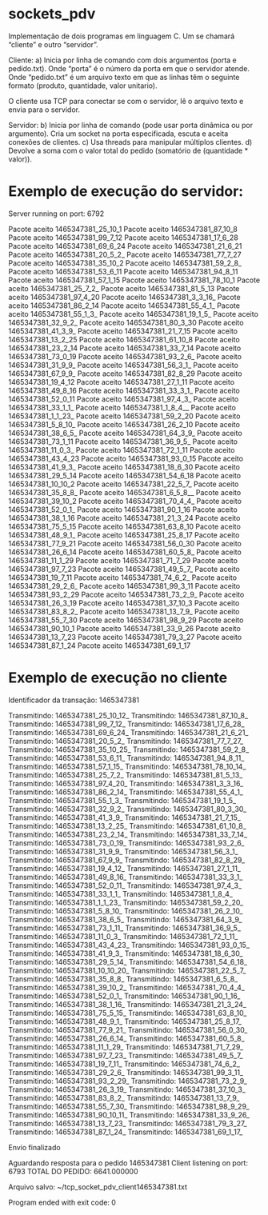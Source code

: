 # sockets_pdv

Implementação de dois programas em linguagem C. Um se chamará “cliente” e outro “servidor”.

Cliente: 
a) Inicia por linha de comando com dois argumentos (porta e pedido.txt). Onde “porta” é o número da porta em que o servidor atende. Onde “pedido.txt” é um arquivo texto em que as linhas têm o seguinte formato (produto, quantidade, valor unitario).

O cliente usa TCP para conectar se com o servidor, lê o arquivo texto e envia para o servidor.

Servidor:
b) Inicia por linha de comando (pode usar porta dinâmica ou por argumento). Cria um socket na porta especificada, escuta e aceita conexões de clientes.
c) Usa threads para manipular múltiplos clientes.
d) Devolve a soma com o valor total do pedido (somatório de (quantidade * valor)).

# Exemplo de execução do servidor:


Server running on port: 6792


Pacote aceito 1465347381_25_10_1
Pacote aceito 1465347381_87_10_8
Pacote aceito 1465347381_99_7_12
Pacote aceito 1465347381_17_6_28
Pacote aceito 1465347381_69_6_24
Pacote aceito 1465347381_21_6_21
Pacote aceito 1465347381_20_5_2_
Pacote aceito 1465347381_77_7_27
Pacote aceito 1465347381_35_10_2
Pacote aceito 1465347381_59_2_8_
Pacote aceito 1465347381_53_6_11
Pacote aceito 1465347381_94_8_11
Pacote aceito 1465347381_57_1_15
Pacote aceito 1465347381_78_10_1
Pacote aceito 1465347381_25_7_2_
Pacote aceito 1465347381_81_5_13
Pacote aceito 1465347381_97_4_20
Pacote aceito 1465347381_3_3_16_
Pacote aceito 1465347381_86_2_14
Pacote aceito 1465347381_55_4_1_
Pacote aceito 1465347381_55_1_3_
Pacote aceito 1465347381_19_1_5_
Pacote aceito 1465347381_32_9_2_
Pacote aceito 1465347381_80_3_30
Pacote aceito 1465347381_41_3_9_
Pacote aceito 1465347381_21_7_15
Pacote aceito 1465347381_13_2_25
Pacote aceito 1465347381_61_10_8
Pacote aceito 1465347381_23_2_14
Pacote aceito 1465347381_33_7_14
Pacote aceito 1465347381_73_0_19
Pacote aceito 1465347381_93_2_6_
Pacote aceito 1465347381_31_9_9_
Pacote aceito 1465347381_56_3_1_
Pacote aceito 1465347381_67_9_9_
Pacote aceito 1465347381_82_8_29
Pacote aceito 1465347381_19_4_12
Pacote aceito 1465347381_27_1_11
Pacote aceito 1465347381_49_8_16
Pacote aceito 1465347381_33_3_1_
Pacote aceito 1465347381_52_0_11
Pacote aceito 1465347381_97_4_3_
Pacote aceito 1465347381_33_1_1_
Pacote aceito 1465347381_1_8_4__
Pacote aceito 1465347381_1_1_23_
Pacote aceito 1465347381_59_2_20
Pacote aceito 1465347381_5_8_10_
Pacote aceito 1465347381_26_2_10
Pacote aceito 1465347381_38_6_5_
Pacote aceito 1465347381_64_3_9_
Pacote aceito 1465347381_73_1_11
Pacote aceito 1465347381_36_9_5_
Pacote aceito 1465347381_11_0_3_
Pacote aceito 1465347381_72_1_11
Pacote aceito 1465347381_43_4_23
Pacote aceito 1465347381_93_0_15
Pacote aceito 1465347381_41_9_3_
Pacote aceito 1465347381_18_6_30
Pacote aceito 1465347381_29_5_14
Pacote aceito 1465347381_54_6_18
Pacote aceito 1465347381_10_10_2
Pacote aceito 1465347381_22_5_7_
Pacote aceito 1465347381_35_8_8_
Pacote aceito 1465347381_6_5_8__
Pacote aceito 1465347381_39_10_2
Pacote aceito 1465347381_70_4_4_
Pacote aceito 1465347381_52_0_1_
Pacote aceito 1465347381_90_1_16
Pacote aceito 1465347381_38_1_16
Pacote aceito 1465347381_21_3_24
Pacote aceito 1465347381_75_5_15
Pacote aceito 1465347381_63_8_10
Pacote aceito 1465347381_48_9_1_
Pacote aceito 1465347381_25_8_17
Pacote aceito 1465347381_77_9_21
Pacote aceito 1465347381_56_0_30
Pacote aceito 1465347381_26_6_14
Pacote aceito 1465347381_60_5_8_
Pacote aceito 1465347381_11_1_29
Pacote aceito 1465347381_71_7_29
Pacote aceito 1465347381_97_7_23
Pacote aceito 1465347381_49_5_7_
Pacote aceito 1465347381_19_7_11
Pacote aceito 1465347381_74_6_2_
Pacote aceito 1465347381_29_2_6_
Pacote aceito 1465347381_99_3_11
Pacote aceito 1465347381_93_2_29
Pacote aceito 1465347381_73_2_9_
Pacote aceito 1465347381_26_3_19
Pacote aceito 1465347381_37_10_3
Pacote aceito 1465347381_83_8_2_
Pacote aceito 1465347381_13_7_9_
Pacote aceito 1465347381_55_7_30
Pacote aceito 1465347381_98_9_29
Pacote aceito 1465347381_90_10_1
Pacote aceito 1465347381_33_9_26
Pacote aceito 1465347381_13_7_23
Pacote aceito 1465347381_79_3_27
Pacote aceito 1465347381_87_1_24
Pacote aceito 1465347381_69_1_17

# Exemplo de execução no cliente

Identificador da transação: 1465347381

Transmitindo: 1465347381_25_10_12_
Transmitindo: 1465347381_87_10_8_
Transmitindo: 1465347381_99_7_12_
Transmitindo: 1465347381_17_6_28_
Transmitindo: 1465347381_69_6_24_
Transmitindo: 1465347381_21_6_21_
Transmitindo: 1465347381_20_5_2_
Transmitindo: 1465347381_77_7_27_
Transmitindo: 1465347381_35_10_25_
Transmitindo: 1465347381_59_2_8_
Transmitindo: 1465347381_53_6_11_
Transmitindo: 1465347381_94_8_11_
Transmitindo: 1465347381_57_1_15_
Transmitindo: 1465347381_78_10_14_
Transmitindo: 1465347381_25_7_2_
Transmitindo: 1465347381_81_5_13_
Transmitindo: 1465347381_97_4_20_
Transmitindo: 1465347381_3_3_16_
Transmitindo: 1465347381_86_2_14_
Transmitindo: 1465347381_55_4_1_
Transmitindo: 1465347381_55_1_3_
Transmitindo: 1465347381_19_1_5_
Transmitindo: 1465347381_32_9_2_
Transmitindo: 1465347381_80_3_30_
Transmitindo: 1465347381_41_3_9_
Transmitindo: 1465347381_21_7_15_
Transmitindo: 1465347381_13_2_25_
Transmitindo: 1465347381_61_10_8_
Transmitindo: 1465347381_23_2_14_
Transmitindo: 1465347381_33_7_14_
Transmitindo: 1465347381_73_0_19_
Transmitindo: 1465347381_93_2_6_
Transmitindo: 1465347381_31_9_9_
Transmitindo: 1465347381_56_3_1_
Transmitindo: 1465347381_67_9_9_
Transmitindo: 1465347381_82_8_29_
Transmitindo: 1465347381_19_4_12_
Transmitindo: 1465347381_27_1_11_
Transmitindo: 1465347381_49_8_16_
Transmitindo: 1465347381_33_3_1_
Transmitindo: 1465347381_52_0_11_
Transmitindo: 1465347381_97_4_3_
Transmitindo: 1465347381_33_1_1_
Transmitindo: 1465347381_1_8_4_
Transmitindo: 1465347381_1_1_23_
Transmitindo: 1465347381_59_2_20_
Transmitindo: 1465347381_5_8_10_
Transmitindo: 1465347381_26_2_10_
Transmitindo: 1465347381_38_6_5_
Transmitindo: 1465347381_64_3_9_
Transmitindo: 1465347381_73_1_11_
Transmitindo: 1465347381_36_9_5_
Transmitindo: 1465347381_11_0_3_
Transmitindo: 1465347381_72_1_11_
Transmitindo: 1465347381_43_4_23_
Transmitindo: 1465347381_93_0_15_
Transmitindo: 1465347381_41_9_3_
Transmitindo: 1465347381_18_6_30_
Transmitindo: 1465347381_29_5_14_
Transmitindo: 1465347381_54_6_18_
Transmitindo: 1465347381_10_10_20_
Transmitindo: 1465347381_22_5_7_
Transmitindo: 1465347381_35_8_8_
Transmitindo: 1465347381_6_5_8_
Transmitindo: 1465347381_39_10_2_
Transmitindo: 1465347381_70_4_4_
Transmitindo: 1465347381_52_0_1_
Transmitindo: 1465347381_90_1_16_
Transmitindo: 1465347381_38_1_16_
Transmitindo: 1465347381_21_3_24_
Transmitindo: 1465347381_75_5_15_
Transmitindo: 1465347381_63_8_10_
Transmitindo: 1465347381_48_9_1_
Transmitindo: 1465347381_25_8_17_
Transmitindo: 1465347381_77_9_21_
Transmitindo: 1465347381_56_0_30_
Transmitindo: 1465347381_26_6_14_
Transmitindo: 1465347381_60_5_8_
Transmitindo: 1465347381_11_1_29_
Transmitindo: 1465347381_71_7_29_
Transmitindo: 1465347381_97_7_23_
Transmitindo: 1465347381_49_5_7_
Transmitindo: 1465347381_19_7_11_
Transmitindo: 1465347381_74_6_2_
Transmitindo: 1465347381_29_2_6_
Transmitindo: 1465347381_99_3_11_
Transmitindo: 1465347381_93_2_29_
Transmitindo: 1465347381_73_2_9_
Transmitindo: 1465347381_26_3_19_
Transmitindo: 1465347381_37_10_3_
Transmitindo: 1465347381_83_8_2_
Transmitindo: 1465347381_13_7_9_
Transmitindo: 1465347381_55_7_30_
Transmitindo: 1465347381_98_9_29_
Transmitindo: 1465347381_90_10_11_
Transmitindo: 1465347381_33_9_26_
Transmitindo: 1465347381_13_7_23_
Transmitindo: 1465347381_79_3_27_
Transmitindo: 1465347381_87_1_24_
Transmitindo: 1465347381_69_1_17_


Envio finalizado

Aguardando resposta para o pedido 1465347381
Client listening on port: 6793
TOTAL DO PEDIDO: 6641.000000


Arquivo salvo: ~/tcp_socket_pdv_client1465347381.txt
 
 Program ended with exit code: 0
